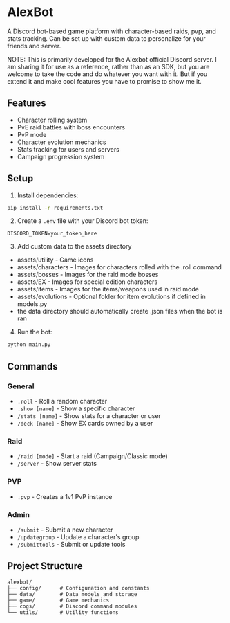 # AlexBot

A Discord bot-based game platform with character-based raids, pvp, and stats tracking. Can be set up with custom data to personalize for your friends and server.

NOTE: This is primarily developed for the Alexbot official Discord server. I am sharing it for use as a reference, rather than as an SDK, but you are welcome to take the code and do whatever you want with it. But if you extend it and make cool features you have to promise to show me it.

## Features

- Character rolling system
- PvE raid battles with boss encounters
- PvP mode
- Character evolution mechanics
- Stats tracking for users and servers
- Campaign progression system

## Setup

1. Install dependencies:
```bash
pip install -r requirements.txt
```

2. Create a `.env` file with your Discord bot token:
```
DISCORD_TOKEN=your_token_here
```
3. Add custom data to the assets directory
- assets/utility - Game icons
- assets/characters - Images for characters rolled with the .roll command
- assets/bosses - Images for the raid mode bosses
- assets/EX - Images for special edition characters
- assets/items - Images for the items/weapons used in raid mode
- assets/evolutions - Optional folder for item evolutions if defined in models.py
- the data directory should automatically create .json files when the bot is ran
   
4. Run the bot:
```bash
python main.py
```

## Commands

### General
- `.roll` - Roll a random character
- `.show [name]` - Show a specific character
- `/stats [name]` - Show stats for a character or user
- `/deck [name]` - Show EX cards owned by a user

### Raid
- `/raid [mode]` - Start a raid (Campaign/Classic mode)
- `/server` - Show server stats

### PVP
- `.pvp` - Creates a 1v1 PvP instance

### Admin
- `/submit` - Submit a new character
- `/updategroup` - Update a character's group
- `/submittools` - Submit or update tools


## Project Structure

```
alexbot/
├── config/      # Configuration and constants
├── data/        # Data models and storage
├── game/        # Game mechanics
├── cogs/        # Discord command modules
└── utils/       # Utility functions
``` 
